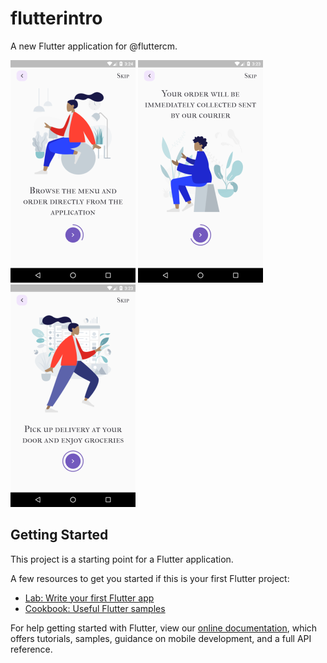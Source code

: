 # flutterintro

A new Flutter application for @fluttercm.

![1](https://raw.githubusercontent.com/mahmoud-eslami/IntroductionPage/master/git_image/screenshot-2020-04-07_11.54.55.606.png)
![2](https://raw.githubusercontent.com/mahmoud-eslami/IntroductionPage/master/git_image/screenshot-2020-04-07_11.53.33.542.png)
![3](https://raw.githubusercontent.com/mahmoud-eslami/IntroductionPage/master/git_image/screenshot-2020-04-07_11.53.36.056.png)

## Getting Started

This project is a starting point for a Flutter application.

A few resources to get you started if this is your first Flutter project:

- [Lab: Write your first Flutter app](https://flutter.dev/docs/get-started/codelab)
- [Cookbook: Useful Flutter samples](https://flutter.dev/docs/cookbook)

For help getting started with Flutter, view our
[online documentation](https://flutter.dev/docs), which offers tutorials,
samples, guidance on mobile development, and a full API reference.

